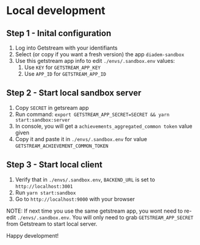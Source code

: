 # Local development

## Step 1 - Inital configuration

1. Log into Getstream with your identifiants
2. Select (or copy if you want a fresh version) the app `diadem-sandbox`
3. Use this getstream app info to edit `./envs/.sandbox.env` values:
   1. Use `KEY` for `GETSTREAM_APP_KEY`
   2. Use `APP_ID` for `GETSTREAM_APP_ID`

## Step 2 - Start local sandbox server

1. Copy `SECRET` in getsream app
2. Run command: `export GETSTREAM_APP_SECRET=SECRET && yarn start:sandbox:server`
3. In console, you will get a `achievements_aggregated_common token` value given
4. Copy it and paste it in `./envs/.sandbox.env` for value `GETSTREAM_ACHIEVEMENT_COMMON_TOKEN`

## Step 3 - Start local client

1. Verify that in `./envs/.sandbox.env`, `BACKEND_URL` is set to `http://localhost:3001`
2. Run `yarn start:sandbox`
3. Go to `http://localhost:9000` with your browser


NOTE: If next time you use the same getstream app, you wont need to re-edit `./envs/.sandbox.env`.
You will only need to grab `GETSTREAM_APP_SECRET` from Getstream to start local server.

Happy development!